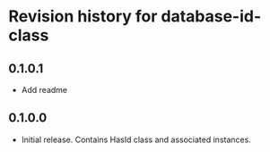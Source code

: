 # Revision history for database-id-class

## 0.1.0.1

* Add readme

## 0.1.0.0

* Initial release. Contains HasId class and associated instances.
